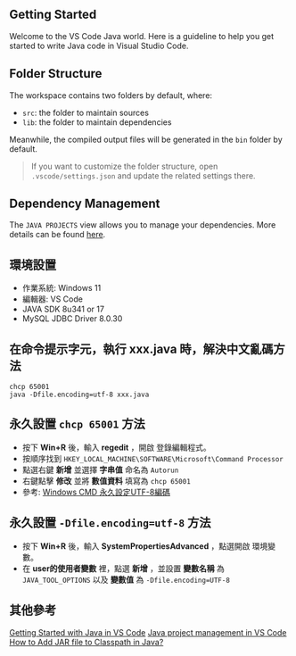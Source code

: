 ## Getting Started

Welcome to the VS Code Java world. Here is a guideline to help you get started to write Java code in Visual Studio Code.

## Folder Structure

The workspace contains two folders by default, where:

- `src`: the folder to maintain sources
- `lib`: the folder to maintain dependencies

Meanwhile, the compiled output files will be generated in the `bin` folder by default.

> If you want to customize the folder structure, open `.vscode/settings.json` and update the related settings there.

## Dependency Management

The `JAVA PROJECTS` view allows you to manage your dependencies. More details can be found [here](https://github.com/microsoft/vscode-java-dependency#manage-dependencies).


## 環境設置
- 作業系統: Windows 11
- 編輯器: VS Code
- JAVA SDK 8u341 or 17
- MySQL JDBC Driver 8.0.30

## 在命令提示字元，執行 xxx.java 時，解決中文亂碼方法
```batch
chcp 65001
java -Dfile.encoding=utf-8 xxx.java
```

## 永久設置 `chcp 65001` 方法
- 按下 **Win+R** 後，輸入 **regedit** ，開啟 登錄編輯程式。
- 按順序找到 `HKEY_LOCAL_MACHINE\SOFTWARE\Microsoft\Command Processor`
- 點選右鍵 **新增** 並選擇 **字串值** 命名為 `Autorun`
- 右鍵點擊 **修改** 並將 **數值資料** 填寫為 `chcp 65001`
- 參考: [Windows CMD 永久設定UTF-8編碼](https://iter01.com/591854.html)

## 永久設置 `-Dfile.encoding=utf-8` 方法
- 按下 **Win+R** 後，輸入 **SystemPropertiesAdvanced** ，點選開啟 環境變數。
- 在 **user的使用者變數** 裡，點選 **新增** ，並設置 **變數名稱** 為 `JAVA_TOOL_OPTIONS` 以及 **變數值** 為 `-Dfile.encoding=UTF-8`

## 其他參考
[Getting Started with Java in VS Code](https://code.visualstudio.com/docs/java/java-tutorial)
[Java project management in VS Code](https://code.visualstudio.com/docs/java/java-project)
[How to Add JAR file to Classpath in Java?](https://www.geeksforgeeks.org/how-to-add-jar-file-to-classpath-in-java/)
